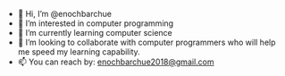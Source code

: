 - 👋 Hi, I’m @enochbarchue
- 👀 I’m interested in computer programming 
- 🌱 I’m currently learning computer science 
- 💞️ I’m looking to collaborate with computer programmers who will help me speed my learning capability.
- 📫 You can reach by: enochbarchue2018@gmail.com 

<!---
enochbarchue/enochbarchue is a ✨ special ✨ repository because its `README.md` (this file) appears on your GitHub profile.
You can click the Preview link to take a look at your changes.
--->
